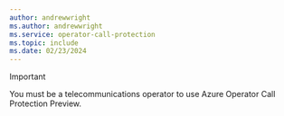 ```yaml
---
author: andrewwright
ms.author: andrewwright
ms.service: operator-call-protection
ms.topic: include
ms.date: 02/23/2024
---
```


> [!IMPORTANT]
> You must be a telecommunications operator to use Azure Operator Call Protection Preview.
